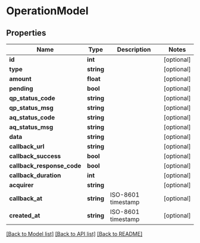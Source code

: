 # OperationModel

## Properties
Name | Type | Description | Notes
------------ | ------------- | ------------- | -------------
**id** | **int** |  | [optional] 
**type** | **string** |  | [optional] 
**amount** | **float** |  | [optional] 
**pending** | **bool** |  | [optional] 
**qp_status_code** | **string** |  | [optional] 
**qp_status_msg** | **string** |  | [optional] 
**aq_status_code** | **string** |  | [optional] 
**aq_status_msg** | **string** |  | [optional] 
**data** | **string** |  | [optional] 
**callback_url** | **string** |  | [optional] 
**callback_success** | **bool** |  | [optional] 
**callback_response_code** | **bool** |  | [optional] 
**callback_duration** | **int** |  | [optional] 
**acquirer** | **string** |  | [optional] 
**callback_at** | **string** | ISO-8601 timestamp | [optional] 
**created_at** | **string** | ISO-8601 timestamp | [optional] 

[[Back to Model list]](../README.md#documentation-for-models) [[Back to API list]](../README.md#documentation-for-api-endpoints) [[Back to README]](../README.md)


